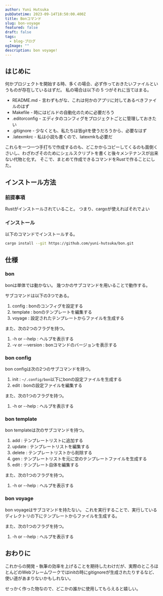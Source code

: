 ```yaml
---
author: Yuni Hutsuka
pubDatetime: 2023-09-14T18:50:00.400Z
title: Bonコマンド
slug: bon-voyage
featured: false
draft: false
tags:
  - blog-ブログ
ogImage: ""
description: bon voyage!
---
```


## はじめに

何かプロジェクトを開始する時、多くの場合、必ず作っておきたいファイルというものが存在しているはずだ。
私の場合は以下の 5 つがそれに当てはまる。

- README.md - 言わずもがな、これは何かのアプリに対してあるべきファイルのはず
- Makefile - 時にはビルドの自動化のために必要だろう
- .editorconfig - エディタのコンフィグをプロジェクトごとに管理しておきたい
- .gitignore - 少なくとも、私たちは皆gitを使うだろうから、必要なはず
- .latexmkrc - 私は小説も書くので、latexmkも必要だ

これらを一つ一つ手打ちで作成するのも、どこかからコピーしてくるのも面倒くさいし、わざわざそのためにシェルスクリプトを書くと後々メンテナンスが出来ない代物と化す。
そこで、まとめて作成できるコマンドをRustで作ることにした。

## インストール方法

### 前提事項

Rustがインストールされていること。
つまり、cargoが使えればそれでよい

### インストール

以下のコマンドでインストールする。

```sh
cargo install --git https://github.com/yuni-hutsuka/bon.git
```

## 仕様

### bon

bonは単体では動かない。
幾つかのサブコマンドを用いることで動作する。

サブコマンドは以下の3つである。

1. config : bonのコンフィグを設定する
2. template : bonのテンプレートを編集する
3. voyage : 設定されたテンプレートからファイルを生成する

また、次の2つのフラグを持つ。

1. -h or --help : ヘルプを表示する
2. -v or --version : bonコマンドのバージョンを表示する

### bon config

bon configは次の2つのサブコマンドを持つ。

1. init : `~/.config/bon`以下にbonの設定ファイルを生成する
2. edit : bonの設定ファイルを編集する

また、次の1つのフラグを持つ。

1. -h or --help : ヘルプを表示する

### bon template

bon templateは次のサブコマンドを持つ。

1. add : テンプレートリストに追加する
2. update : テンプレートリストを編集する
3. delete : テンプレートリストから削除する
4. gen : テンプレートリストを元に空のテンプレートファイルを生成する
5. edit : テンプレート自体を編集する

また、次の1つのフラグを持つ。

1. -h or --help : ヘルプを表示する

### bon voyage

bon voyageはサブコマンドを持たない。
これを実行することで、実行しているディレクトリの下にテンプレートからファイルを生成する。

また、次の1つのフラグを持つ。

1. -h or --help : ヘルプを表示する

## おわりに

これからの開発・執筆の効率を上げることを期待したわけだが、実際のところほとんどのWebフレームワークではinitの時にgitignoreが生成されたりするなど、使い道があまりないかもしれない。

せっかく作った物なので、どこかの誰かに使用してもらえると嬉しい。
